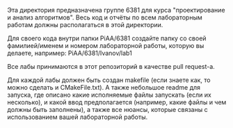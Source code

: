 Эта директория предназначена группе 6381 для курса "проектирование и анализ алгоритмов". Весь код и отчёты по всем лабораторным работам должны располагаться в этой директории.

Для своего кода внутри папки PiAA/6381 создайте папку со своей фамилией/именем и номером лабораторной работы, которую вы делаете, например:
PiAA/6381/Ivanov/lab1

Все лабы принимаются в этот репозиторий в качестве pull request-а.

Для каждой лабы должен быть создан makefile (если знаете как, то можно сделать и CMakeFile.txt). А также небольшое readme для запуска, где описано какие исполняемые файлы запускать (если их несколько), и какой ввод предполагается (например, какие файлы и чем должны быть заполнены), а также все нюансы, которые связаны с использованием вашей лабораторной работы.
